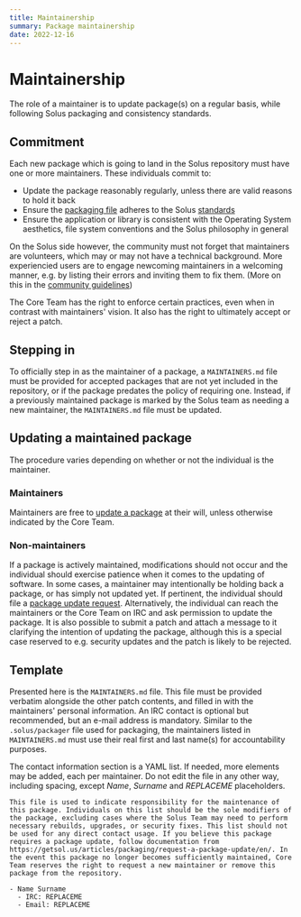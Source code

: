 ```yaml
---
title: Maintainership
summary: Package maintainership
date: 2022-12-16
---
```


# Maintainership

The role of a maintainer is to update package(s) on a regular basis, while following Solus packaging and consistency standards.

## Commitment

Each new package which is going to land in the Solus repository must have one or more maintainers. These individuals commit to:

- Update the package reasonably regularly, unless there are valid reasons to hold it back
- Ensure the [packaging file](/articles/packaging/package.yml/en) adheres to the Solus [standards](/articles/packaging/packaging-practices/en)
- Ensure the application or library is consistent with the Operating System aesthetics, file system conventions and the Solus philosophy in general

On the Solus side however, the community must not forget that maintainers are volunteers, which may or may not have a technical background. More experiencied users are to engage newcoming maintainers in a welcoming manner, e.g. by listing their errors and inviting them to fix them. (More on this in the [community guidelines](/articles/contributing/community-guidelines/en.md#development--issue-trackers))

The Core Team has the right to enforce certain practices, even when in contrast with maintainers' vision. It also has the right to ultimately accept or reject a patch.

## Stepping in

To officially step in as the maintainer of a package, a `MAINTAINERS.md` file must be provided for accepted packages that are not yet included in the repository, or if the package predates the policy of requiring one. Instead, if a previously maintained package is marked by the Solus team as needing a new maintainer, the `MAINTAINERS.md` file must be updated.

## Updating a maintained package

The procedure varies depending on whether or not the individual is the maintainer.

### Maintainers

Maintainers are free to [update a package](/articles/packaging/updating-an-existing-package/en) at their will, unless otherwise indicated by the Core Team.

### Non-maintainers

If a package is actively maintained, modifications should not occur and the individual should exercise patience when it comes to the updating of software. In some cases, a maintainer may intentionally be holding back a package, or has simply not updated yet. If pertinent, the individual should file a [package update request](/articles/packaging/request-a-package-update/en). Alternatively, the individual can reach the maintainers or the Core Team on IRC and ask permission to update the package. It is also possible to submit a patch and attach a message to it clarifying the intention of updating the package, although this is a special case reserved to e.g. security updates and the patch is likely to be rejected.

## Template

Presented here is the `MAINTAINERS.md` file. This file must be provided verbatim alongside the other patch contents, and filled in with the maintainers' personal information. An IRC contact is optional but recommended, but an e-mail address is mandatory. Similar to the `.solus/packager` file used for packaging, the maintainers listed in `MAINTAINERS.md` must use their real first and last name(s) for accountability purposes.

The contact information section is a YAML list. If needed, more elements may be added, each per maintainer. Do not edit the file in any other way, including spacing, except *Name*, *Surname* and *REPLACEME* placeholders.

```
This file is used to indicate responsibility for the maintenance of this package. Individuals on this list should be the sole modifiers of the package, excluding cases where the Solus Team may need to perform necessary rebuilds, upgrades, or security fixes. This list should not be used for any direct contact usage. If you believe this package requires a package update, follow documentation from https://getsol.us/articles/packaging/request-a-package-update/en/. In the event this package no longer becomes sufficiently maintained, Core Team reserves the right to request a new maintainer or remove this package from the repository.

- Name Surname
  - IRC: REPLACEME
  - Email: REPLACEME
```
